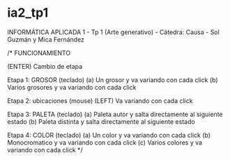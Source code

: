 # ia2_tp1
INFORMÁTICA APLICADA 1 - Tp 1 (Arte generativo) - Cátedra: Causa - Sol Guzmán y Mica Fernández

/*
FUNCIONAMIENTO

(ENTER) Cambio de etapa

Etapa 1: GROSOR (teclado)
	(a) Un grosor y va variando con cada click
	(b) Varios grosores y va variando con cada click

Etapa 2: ubicaciones (mouse)
	(LEFT) Va variando con cada click

Etapa 3: PALETA (teclado)
	(a) Paleta autor y salta directamente al siguiente estado
	(b) Paleta distinta y salta directamente al siguiente estado

Etapa 4: COLOR (teclado)
	(a) Un color y va variando con cada click
	(b) Monocromatico y va variando con cada click
	(c) Varios colores y va variando con cada click
*/

